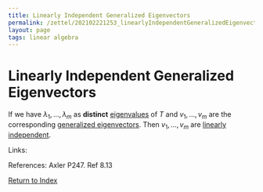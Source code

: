 ```yaml
---
title: Linearly Independent Generalized Eigenvectors
permalink: /zettel/202102221253_linearlyIndependentGeneralizedEigenvectors
layout: page
tags: linear algebra
---
```

# Linearly Independent Generalized Eigenvectors

If we have $\lambda_1, \ldots, \lambda_m$ as **distinct** [eigenvalues](202102120912_eigenvalueDefinition) of $T$ and 
$v_1, \ldots, v_m$ are the corresponding [generalized eigenvectors](202102221239_generalizedEigenvectorDefinition).
Then $v_1, \ldots, v_m$ are [linearly independent](202102062030_linearlyIndependentDefinition).

Links: 

References: Axler P247. Ref 8.13

[Return to Index](index)